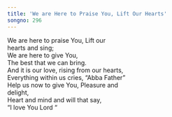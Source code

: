 ```yaml
---
title: 'We are Here to Praise You, Lift Our Hearts'
songno: 296
---
```

We are here to praise You, Lift our  
hearts and sing;  
We are here to give You,  
The best that we can bring.  
And it is our love, rising from our hearts,  
Everything within us cries, “Abba Father”  
Help us now to give You, Pleasure and  
delight,  
Heart and mind and will that say,  
“I love You Lord “  

